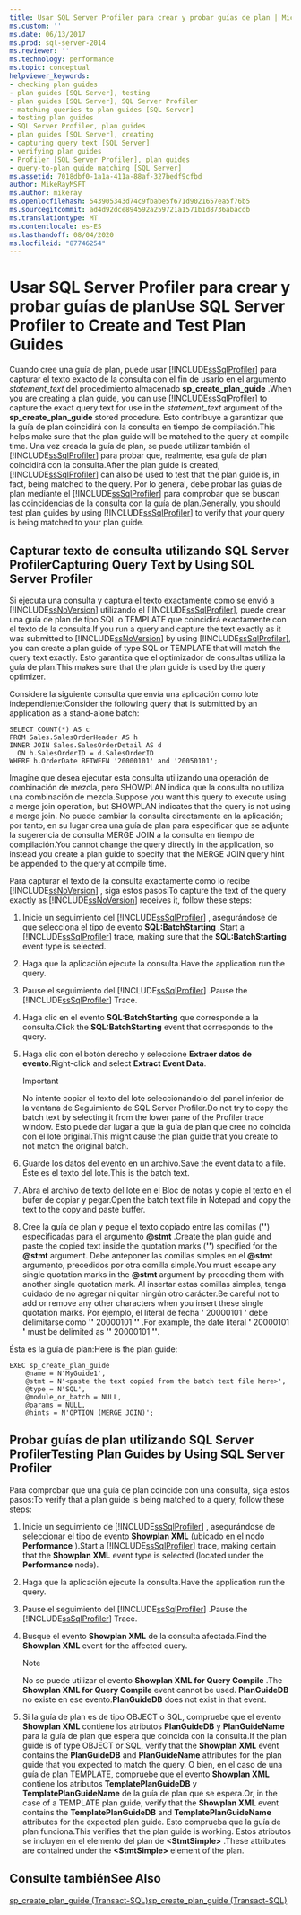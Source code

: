 ```yaml
---
title: Usar SQL Server Profiler para crear y probar guías de plan | Microsoft Docs
ms.custom: ''
ms.date: 06/13/2017
ms.prod: sql-server-2014
ms.reviewer: ''
ms.technology: performance
ms.topic: conceptual
helpviewer_keywords:
- checking plan guides
- plan guides [SQL Server], testing
- plan guides [SQL Server], SQL Server Profiler
- matching queries to plan guides [SQL Server]
- testing plan guides
- SQL Server Profiler, plan guides
- plan guides [SQL Server], creating
- capturing query text [SQL Server]
- verifying plan guides
- Profiler [SQL Server Profiler], plan guides
- query-to-plan guide matching [SQL Server]
ms.assetid: 7018dbf0-1a1a-411a-88af-327bedf9cfbd
author: MikeRayMSFT
ms.author: mikeray
ms.openlocfilehash: 543905343d74c9fbabe5f671d9021657ea5f76b5
ms.sourcegitcommit: ad4d92dce894592a259721a1571b1d8736abacdb
ms.translationtype: MT
ms.contentlocale: es-ES
ms.lasthandoff: 08/04/2020
ms.locfileid: "87746254"
---
```

# <a name="use-sql-server-profiler-to-create-and-test-plan-guides"></a><span data-ttu-id="91937-102">Usar SQL Server Profiler para crear y probar guías de plan</span><span class="sxs-lookup"><span data-stu-id="91937-102">Use SQL Server Profiler to Create and Test Plan Guides</span></span>
  <span data-ttu-id="91937-103">Cuando cree una guía de plan, puede usar [!INCLUDE[ssSqlProfiler](../../includes/sssqlprofiler-md.md)] para capturar el texto exacto de la consulta con el fin de usarlo en el argumento *statement_text* del procedimiento almacenado **sp_create_plan_guide** .</span><span class="sxs-lookup"><span data-stu-id="91937-103">When you are creating a plan guide, you can use [!INCLUDE[ssSqlProfiler](../../includes/sssqlprofiler-md.md)] to capture the exact query text for use in the *statement_text* argument of the **sp_create_plan_guide** stored procedure.</span></span> <span data-ttu-id="91937-104">Esto contribuye a garantizar que la guía de plan coincidirá con la consulta en tiempo de compilación.</span><span class="sxs-lookup"><span data-stu-id="91937-104">This helps make sure that the plan guide will be matched to the query at compile time.</span></span> <span data-ttu-id="91937-105">Una vez creada la guía de plan, se puede utilizar también el [!INCLUDE[ssSqlProfiler](../../includes/sssqlprofiler-md.md)] para probar que, realmente, esa guía de plan coincidirá con la consulta.</span><span class="sxs-lookup"><span data-stu-id="91937-105">After the plan guide is created, [!INCLUDE[ssSqlProfiler](../../includes/sssqlprofiler-md.md)] can also be used to test that the plan guide is, in fact, being matched to the query.</span></span> <span data-ttu-id="91937-106">Por lo general, debe probar las guías de plan mediante el [!INCLUDE[ssSqlProfiler](../../includes/sssqlprofiler-md.md)] para comprobar que se buscan las coincidencias de la consulta con la guía de plan.</span><span class="sxs-lookup"><span data-stu-id="91937-106">Generally, you should test plan guides by using [!INCLUDE[ssSqlProfiler](../../includes/sssqlprofiler-md.md)] to verify that your query is being matched to your plan guide.</span></span>  
  
## <a name="capturing-query-text-by-using-sql-server-profiler"></a><span data-ttu-id="91937-107">Capturar texto de consulta utilizando SQL Server Profiler</span><span class="sxs-lookup"><span data-stu-id="91937-107">Capturing Query Text by Using SQL Server Profiler</span></span>  
 <span data-ttu-id="91937-108">Si ejecuta una consulta y captura el texto exactamente como se envió a [!INCLUDE[ssNoVersion](../../includes/ssnoversion-md.md)] utilizando el [!INCLUDE[ssSqlProfiler](../../includes/sssqlprofiler-md.md)], puede crear una guía de plan de tipo SQL o TEMPLATE que coincidirá exactamente con el texto de la consulta.</span><span class="sxs-lookup"><span data-stu-id="91937-108">If you run a query and capture the text exactly as it was submitted to [!INCLUDE[ssNoVersion](../../includes/ssnoversion-md.md)] by using [!INCLUDE[ssSqlProfiler](../../includes/sssqlprofiler-md.md)], you can create a plan guide of type SQL or TEMPLATE that will match the query text exactly.</span></span> <span data-ttu-id="91937-109">Esto garantiza que el optimizador de consultas utiliza la guía de plan.</span><span class="sxs-lookup"><span data-stu-id="91937-109">This makes sure that the plan guide is used by the query optimizer.</span></span>  
  
 <span data-ttu-id="91937-110">Considere la siguiente consulta que envía una aplicación como lote independiente:</span><span class="sxs-lookup"><span data-stu-id="91937-110">Consider the following query that is submitted by an application as a stand-alone batch:</span></span>  
  
```  
SELECT COUNT(*) AS c  
FROM Sales.SalesOrderHeader AS h  
INNER JOIN Sales.SalesOrderDetail AS d  
  ON h.SalesOrderID = d.SalesOrderID  
WHERE h.OrderDate BETWEEN '20000101' and '20050101';  
```  
  
 <span data-ttu-id="91937-111">Imagine que desea ejecutar esta consulta utilizando una operación de combinación de mezcla, pero SHOWPLAN indica que la consulta no utiliza una combinación de mezcla.</span><span class="sxs-lookup"><span data-stu-id="91937-111">Suppose you want this query to execute using a merge join operation, but SHOWPLAN indicates that the query is not using a merge join.</span></span> <span data-ttu-id="91937-112">No puede cambiar la consulta directamente en la aplicación; por tanto, en su lugar crea una guía de plan para especificar que se adjunte la sugerencia de consulta MERGE JOIN a la consulta en tiempo de compilación.</span><span class="sxs-lookup"><span data-stu-id="91937-112">You cannot change the query directly in the application, so instead you create a plan guide to specify that the MERGE JOIN query hint be appended to the query at compile time.</span></span>  
  
 <span data-ttu-id="91937-113">Para capturar el texto de la consulta exactamente como lo recibe [!INCLUDE[ssNoVersion](../../includes/ssnoversion-md.md)] , siga estos pasos:</span><span class="sxs-lookup"><span data-stu-id="91937-113">To capture the text of the query exactly as [!INCLUDE[ssNoVersion](../../includes/ssnoversion-md.md)] receives it, follow these steps:</span></span>  
  
1.  <span data-ttu-id="91937-114">Inicie un seguimiento del [!INCLUDE[ssSqlProfiler](../../includes/sssqlprofiler-md.md)] , asegurándose de que selecciona el tipo de evento **SQL:BatchStarting** .</span><span class="sxs-lookup"><span data-stu-id="91937-114">Start a [!INCLUDE[ssSqlProfiler](../../includes/sssqlprofiler-md.md)] trace, making sure that the **SQL:BatchStarting** event type is selected.</span></span>  
  
2.  <span data-ttu-id="91937-115">Haga que la aplicación ejecute la consulta.</span><span class="sxs-lookup"><span data-stu-id="91937-115">Have the application run the query.</span></span>  
  
3.  <span data-ttu-id="91937-116">Pause el seguimiento del [!INCLUDE[ssSqlProfiler](../../includes/sssqlprofiler-md.md)] .</span><span class="sxs-lookup"><span data-stu-id="91937-116">Pause the [!INCLUDE[ssSqlProfiler](../../includes/sssqlprofiler-md.md)] Trace.</span></span>  
  
4.  <span data-ttu-id="91937-117">Haga clic en el evento **SQL:BatchStarting** que corresponde a la consulta.</span><span class="sxs-lookup"><span data-stu-id="91937-117">Click the **SQL:BatchStarting** event that corresponds to the query.</span></span>  
  
5.  <span data-ttu-id="91937-118">Haga clic con el botón derecho y seleccione **Extraer datos de evento**.</span><span class="sxs-lookup"><span data-stu-id="91937-118">Right-click and select **Extract Event Data**.</span></span>  
  
    > [!IMPORTANT]  
    >  <span data-ttu-id="91937-119">No intente copiar el texto del lote seleccionándolo del panel inferior de la ventana de Seguimiento de SQL Server Profiler.</span><span class="sxs-lookup"><span data-stu-id="91937-119">Do not try to copy the batch text by selecting it from the lower pane of the Profiler trace window.</span></span> <span data-ttu-id="91937-120">Esto puede dar lugar a que la guía de plan que cree no coincida con el lote original.</span><span class="sxs-lookup"><span data-stu-id="91937-120">This might cause the plan guide that you create to not match the original batch.</span></span>  
  
6.  <span data-ttu-id="91937-121">Guarde los datos del evento en un archivo.</span><span class="sxs-lookup"><span data-stu-id="91937-121">Save the event data to a file.</span></span> <span data-ttu-id="91937-122">Éste es el texto del lote.</span><span class="sxs-lookup"><span data-stu-id="91937-122">This is the batch text.</span></span>  
  
7.  <span data-ttu-id="91937-123">Abra el archivo de texto del lote en el Bloc de notas y copie el texto en el búfer de copiar y pegar.</span><span class="sxs-lookup"><span data-stu-id="91937-123">Open the batch text file in Notepad and copy the text to the copy and paste buffer.</span></span>  
  
8.  <span data-ttu-id="91937-124">Cree la guía de plan y pegue el texto copiado entre las comillas (**''**) especificadas para el argumento **@stmt** .</span><span class="sxs-lookup"><span data-stu-id="91937-124">Create the plan guide and paste the copied text inside the quotation marks (**''**) specified for the **@stmt** argument.</span></span> <span data-ttu-id="91937-125">Debe anteponer las comillas simples en el **@stmt** argumento, precedidos por otra comilla simple.</span><span class="sxs-lookup"><span data-stu-id="91937-125">You must escape any single quotation marks in the **@stmt** argument by preceding them with another single quotation mark.</span></span> <span data-ttu-id="91937-126">Al insertar estas comillas simples, tenga cuidado de no agregar ni quitar ningún otro carácter.</span><span class="sxs-lookup"><span data-stu-id="91937-126">Be careful not to add or remove any other characters when you insert these single quotation marks.</span></span> <span data-ttu-id="91937-127">Por ejemplo, el literal de fecha **'** 20000101 **'** debe delimitarse como **''** 20000101 **''** .</span><span class="sxs-lookup"><span data-stu-id="91937-127">For example, the date literal **'** 20000101 **'** must be delimited as **''** 20000101 **''**.</span></span>  
  
 <span data-ttu-id="91937-128">Ésta es la guía de plan:</span><span class="sxs-lookup"><span data-stu-id="91937-128">Here is the plan guide:</span></span>  
  
```  
EXEC sp_create_plan_guide   
    @name = N'MyGuide1',  
    @stmt = N'<paste the text copied from the batch text file here>',  
    @type = N'SQL',  
    @module_or_batch = NULL,  
    @params = NULL,  
    @hints = N'OPTION (MERGE JOIN)';  
```  
  
## <a name="testing-plan-guides-by-using-sql-server-profiler"></a><span data-ttu-id="91937-129">Probar guías de plan utilizando SQL Server Profiler</span><span class="sxs-lookup"><span data-stu-id="91937-129">Testing Plan Guides by Using SQL Server Profiler</span></span>  
 <span data-ttu-id="91937-130">Para comprobar que una guía de plan coincide con una consulta, siga estos pasos:</span><span class="sxs-lookup"><span data-stu-id="91937-130">To verify that a plan guide is being matched to a query, follow these steps:</span></span>  
  
1.  <span data-ttu-id="91937-131">Inicie un seguimiento de [!INCLUDE[ssSqlProfiler](../../includes/sssqlprofiler-md.md)] , asegurándose de seleccionar el tipo de evento **Showplan XML** (ubicado en el nodo **Performance** ).</span><span class="sxs-lookup"><span data-stu-id="91937-131">Start a [!INCLUDE[ssSqlProfiler](../../includes/sssqlprofiler-md.md)] trace, making certain that the **Showplan XML** event type is selected (located under the **Performance** node).</span></span>  
  
2.  <span data-ttu-id="91937-132">Haga que la aplicación ejecute la consulta.</span><span class="sxs-lookup"><span data-stu-id="91937-132">Have the application run the query.</span></span>  
  
3.  <span data-ttu-id="91937-133">Pause el seguimiento del [!INCLUDE[ssSqlProfiler](../../includes/sssqlprofiler-md.md)] .</span><span class="sxs-lookup"><span data-stu-id="91937-133">Pause the [!INCLUDE[ssSqlProfiler](../../includes/sssqlprofiler-md.md)] Trace.</span></span>  
  
4.  <span data-ttu-id="91937-134">Busque el evento **Showplan XML** de la consulta afectada.</span><span class="sxs-lookup"><span data-stu-id="91937-134">Find the **Showplan XML** event for the affected query.</span></span>  
  
    > [!NOTE]  
    >  <span data-ttu-id="91937-135">No se puede utilizar el evento **Showplan XML for Query Compile** .</span><span class="sxs-lookup"><span data-stu-id="91937-135">The **Showplan XML for Query Compile** event cannot be used.</span></span> <span data-ttu-id="91937-136">**PlanGuideDB** no existe en ese evento.</span><span class="sxs-lookup"><span data-stu-id="91937-136">**PlanGuideDB** does not exist in that event.</span></span>  
  
5.  <span data-ttu-id="91937-137">Si la guía de plan es de tipo OBJECT o SQL, compruebe que el evento **Showplan XML** contiene los atributos **PlanGuideDB** y **PlanGuideName** para la guía de plan que espera que coincida con la consulta.</span><span class="sxs-lookup"><span data-stu-id="91937-137">If the plan guide is of type OBJECT or SQL, verify that the **Showplan XML** event contains the **PlanGuideDB** and **PlanGuideName** attributes for the plan guide that you expected to match the query.</span></span> <span data-ttu-id="91937-138">O bien, en el caso de una guía de plan TEMPLATE, compruebe que el evento **Showplan XML** contiene los atributos **TemplatePlanGuideDB** y **TemplatePlanGuideName** de la guía de plan que se espera.</span><span class="sxs-lookup"><span data-stu-id="91937-138">Or, in the case of a TEMPLATE plan guide, verify that the **Showplan XML** event contains the **TemplatePlanGuideDB** and **TemplatePlanGuideName** attributes for the expected plan guide.</span></span> <span data-ttu-id="91937-139">Esto comprueba que la guía de plan funciona.</span><span class="sxs-lookup"><span data-stu-id="91937-139">This verifies that the plan guide is working.</span></span> <span data-ttu-id="91937-140">Estos atributos se incluyen en el elemento del plan de **\<StmtSimple>** .</span><span class="sxs-lookup"><span data-stu-id="91937-140">These attributes are contained under the **\<StmtSimple>** element of the plan.</span></span>  
  
## <a name="see-also"></a><span data-ttu-id="91937-141">Consulte también</span><span class="sxs-lookup"><span data-stu-id="91937-141">See Also</span></span>  
 [<span data-ttu-id="91937-142">sp_create_plan_guide &#40;Transact-SQL&#41;</span><span class="sxs-lookup"><span data-stu-id="91937-142">sp_create_plan_guide &#40;Transact-SQL&#41;</span></span>](/sql/relational-databases/system-stored-procedures/sp-create-plan-guide-transact-sql)  
  
  
